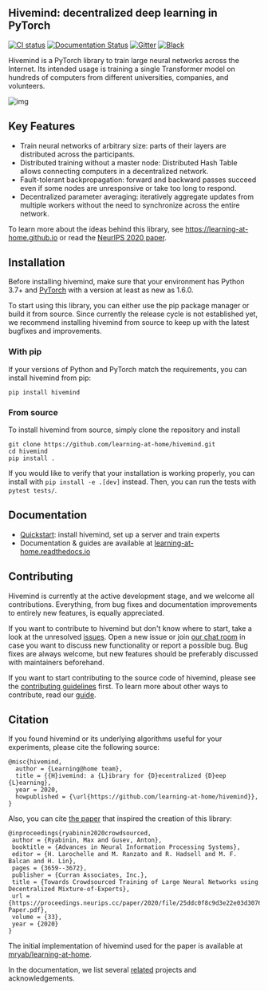 ## Hivemind: decentralized deep learning in PyTorch

[![CI status](https://github.com/learning-at-home/hivemind/actions/workflows/run-tests.yml/badge.svg?branch=master)](https://github.com/learning-at-home/hivemind/actions)
[![Documentation Status](https://readthedocs.org/projects/learning-at-home/badge/?version=latest)](https://learning-at-home.readthedocs.io/en/latest/?badge=latest)
[![Gitter](https://badges.gitter.im/learning-at-home/hivemind.svg)](https://gitter.im/learning-at-home/hivemind?utm_source=badge&utm_medium=badge&utm_campaign=pr-badge)
[![Black](https://img.shields.io/badge/code%20style-black-000000.svg)](https://github.com/psf/black)

Hivemind is a PyTorch library to train large neural networks across the Internet. Its intended usage is training a
single Transformer model on hundreds of computers from different universities, companies, and volunteers.

![img](https://i.imgur.com/GPxolxb.gif)

## Key Features

* Train neural networks of arbitrary size: parts of their layers are distributed across the participants.
* Distributed training without a master node: Distributed Hash Table allows connecting computers in a decentralized
  network.
* Fault-tolerant backpropagation: forward and backward passes succeed even if some nodes are unresponsive or take too
  long to respond.
* Decentralized parameter averaging: iteratively aggregate updates from multiple workers without the need to
  synchronize across the entire network.

To learn more about the ideas behind this library, see https://learning-at-home.github.io or read
the [NeurIPS 2020 paper](https://arxiv.org/abs/2002.04013).

## Installation

Before installing hivemind, make sure that your environment has Python 3.7+
and [PyTorch](https://pytorch.org/get-started/locally/#start-locally) with a version at least as new as 1.6.0.

To start using this library, you can either use the pip package manager or build it from source. Since currently the
release cycle is not established yet, we recommend installing hivemind from source to keep up with the latest bugfixes
and improvements.

### With pip

If your versions of Python and PyTorch match the requirements, you can install hivemind from pip:

```
pip install hivemind
```

### From source

To install hivemind from source, simply clone the repository and install

```
git clone https://github.com/learning-at-home/hivemind.git
cd hivemind
pip install .
```

If you would like to verify that your installation is working properly, you can install with `pip install -e .[dev]`
instead. Then, you can run the tests with `pytest tests/`.

## Documentation

* [Quickstart](https://learning-at-home.readthedocs.io/en/latest/user/quickstart.html): install hivemind, set up a
  server and train experts
* Documentation & guides are available at [learning-at-home.readthedocs.io](https://learning-at-home.readthedocs.io)

## Contributing

Hivemind is currently at the active development stage, and we welcome all contributions. Everything, from bug fixes and
documentation improvements to entirely new features, is equally appreciated.

If you want to contribute to hivemind but don't know where to start, take a look at the
unresolved [issues](https://github.com/learning-at-home/hivemind/issues). Open a new issue or
join [our chat room](https://gitter.im/learning-at-home/hivemind) in case you want to discuss new functionality or
report a possible bug. Bug fixes are always welcome, but new features should be preferably discussed with maintainers
beforehand.

If you want to start contributing to the source code of hivemind, please see
the [contributing guidelines](https://github.com/learning-at-home/hivemind/blob/master/CONTRIBUTING.md) first. To learn
more about other ways to contribute, read
our [guide](https://learning-at-home.readthedocs.io/en/latest/user/contributing.html).

## Citation

If you found hivemind or its underlying algorithms useful for your experiments, please cite the following source:

```
@misc{hivemind,
  author = {Learning@home team},
  title = {{H}ivemind: a {L}ibrary for {D}ecentralized {D}eep {L}earning},
  year = 2020,
  howpublished = {\url{https://github.com/learning-at-home/hivemind}},
}
```

Also, you can cite [the paper](https://arxiv.org/abs/2002.04013) that inspired the creation of this library:

```
@inproceedings{ryabinin2020crowdsourced,
 author = {Ryabinin, Max and Gusev, Anton},
 booktitle = {Advances in Neural Information Processing Systems},
 editor = {H. Larochelle and M. Ranzato and R. Hadsell and M. F. Balcan and H. Lin},
 pages = {3659--3672},
 publisher = {Curran Associates, Inc.},
 title = {Towards Crowdsourced Training of Large Neural Networks using Decentralized Mixture-of-Experts},
 url = {https://proceedings.neurips.cc/paper/2020/file/25ddc0f8c9d3e22e03d3076f98d83cb2-Paper.pdf},
 volume = {33},
 year = {2020}
}
```

The initial implementation of hivemind used for the paper is available
at [mryab/learning-at-home](https://github.com/mryab/learning-at-home).

In the documentation, we list
several [related](https://learning-at-home.readthedocs.io/en/latest/user/acknowledgements.html) projects and
acknowledgements.

